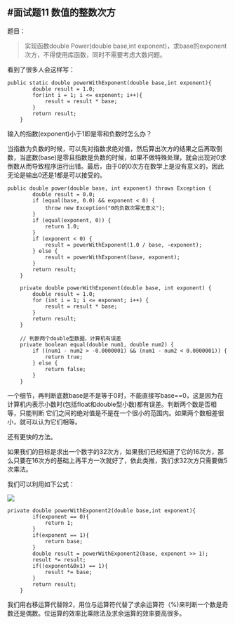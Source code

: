 #面试题11 数值的整数次方
---

题目：

>实现函数double Power(double base,int exponent)，求base的exponent次方，不得使用库函数，同时不需要考虑大数问题。

看到了很多人会这样写：

```
public static double powerWithExponent(double base,int exponent){
		double result = 1.0;
		for(int i = 1; i <= exponent; i++){
			result = result * base;
		}
		return result;
	}
```

输入的指数(exponent)小于1即是零和负数时怎么办？

当指数为负数的时候，可以先对指数求绝对值，然后算出次方的结果之后再取倒数，当底数(base)是零且指数是负数的时候，如果不做特殊处理，就会出现对0求倒数从而导致程序运行出错。最后，由于0的0次方在数学上是没有意义的，因此无论是输出0还是1都是可以接受的。

```
public double power(double base, int exponent) throws Exception {
		double result = 0.0;
		if (equal(base, 0.0) && exponent < 0) {
			throw new Exception("0的负数次幂无意义");
		}
		if (equal(exponent, 0)) {
			return 1.0;
		}
		if (exponent < 0) {
			result = powerWithExponent(1.0 / base, -exponent);
		} else {
			result = powerWithExponent(base, exponent);
		}
		return result;
	}

	private double powerWithExponent(double base, int exponent) {
		double result = 1.0;
		for (int i = 1; i <= exponent; i++) {
			result = result * base;
		}
		return result;
	}

	// 判断两个double型数据，计算机有误差
	private boolean equal(double num1, double num2) {
		if ((num1 - num2 > -0.0000001) && (num1 - num2 < 0.0000001)) {
			return true;
		} else {
			return false;
		}
	}
```

一个细节，再判断底数base是不是等于0时，不能直接写base==0，这是因为在计算机内表示小数时(包括float和double型小数)都有误差。判断两个数是否相等，只能判断 它们之间的绝对值是不是在一个很小的范围内。如果两个数相差很小，就可以认为它们相等。

还有更快的方法。

如果我们的目标是求出一个数字的32次方，如果我们已经知道了它的16次方，那么只要在16次方的基础上再平方一次就好了，依此类推，我们求32次方只需要做5次乘法。

我们可以利用如下公式：

![](http://img.blog.csdn.net/20150731084039653)

```
private double powerWithExponent2(double base,int exponent){
		if(exponent == 0){
			return 1;
		}
		if(exponent == 1){
			return base;
		}
		double result = powerWithExponent2(base, exponent >> 1);
		result *= result;
		if((exponent&0x1) == 1){
			result *= base;
		}
		return result;
	}
```

我们用右移运算代替除2，用位与运算符代替了求余运算符（%)来判断一个数是奇数还是偶数。位运算的效率比乘除法及求余运算的效率要高很多。
